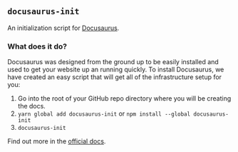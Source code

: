 ## `docusaurus-init`

An initialization script for [Docusaurus](https://docusaurus.io).

### What does it do?

Docusaurus was designed from the ground up to be easily installed and used to get your website up an running quickly. To install Docusaurus, we have created an easy script that will get all of the infrastructure setup for you:

1. Go into the root of your GitHub repo directory where you will be creating the docs.
1. `yarn global add docusaurus-init` or `npm install --global docusaurus-init`
1. `docusaurus-init`

Find out more in the [official docs](https://docusaurus.io/docs/en/installation.html).
